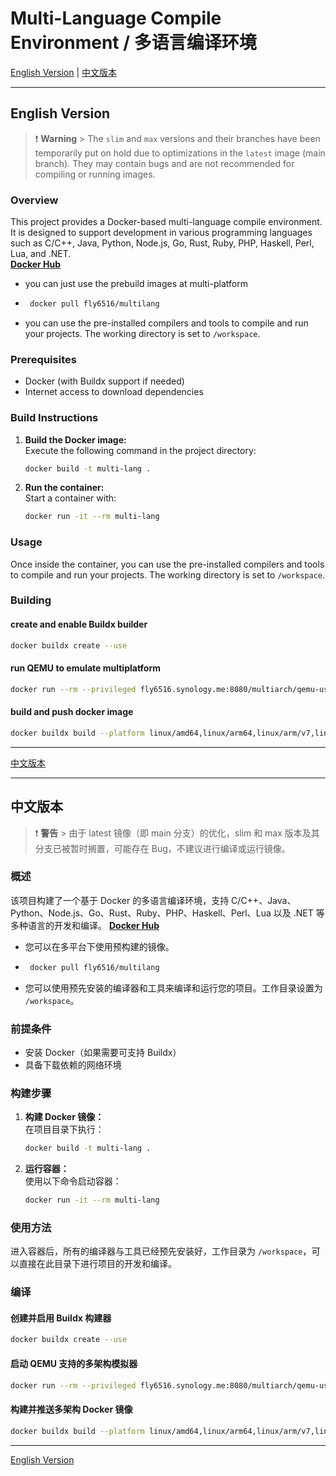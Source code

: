 
# Multi-Language Compile Environment / 多语言编译环境

[English Version](#english-version) | [中文版本](#中文版本)

---

## English Version
<a id="english-version"></a>

> ❗️ **Warning** > The `slim` and `max` versions and their branches have been temporarily put on hold due to optimizations in the `latest` image (main branch). They may contain bugs and are not recommended for compiling or running images.

### Overview
This project provides a Docker-based multi-language compile environment. It is designed to support development in various programming languages such as C/C++, Java, Python, Node.js, Go, Rust, Ruby, PHP, Haskell, Perl, Lua, and .NET.  
**[Docker Hub](https://hub.docker.com/r/fly6516/multilang)**  
- you can just use the prebuild images at multi-platform
- ```bash
   docker pull fly6516/multilang
   ```
- you can use the pre-installed compilers and tools to compile and run your projects. The working directory is set to `/workspace`.

### Prerequisites
- Docker (with Buildx support if needed)
- Internet access to download dependencies

### Build Instructions
1. **Build the Docker image:**  
   Execute the following command in the project directory:
   ```bash
   docker build -t multi-lang .
   ```
2. **Run the container:**  
   Start a container with:
   ```bash
   docker run -it --rm multi-lang
   ```

### Usage
Once inside the container, you can use the pre-installed compilers and tools to compile and run your projects. The working directory is set to `/workspace`.  

### Building

#### create and enable Buildx builder
```bash
docker buildx create --use
```

#### run QEMU to emulate multiplatform
```bash
docker run --rm --privileged fly6516.synology.me:8080/multiarch/qemu-user-static --reset -p yes
```

#### build and push docker image
```bash
docker buildx build --platform linux/amd64,linux/arm64,linux/arm/v7,linux/ppc64le,linux/s390x,linux/mips64le -t fly6516/multilang:latest . --push
```

---

[中文版本](#中文版本)

---

## 中文版本
<a id="中文版本"></a>

> ❗️ **警告** > 由于 latest 镜像（即 main 分支）的优化，slim 和 max 版本及其分支已被暂时搁置，可能存在 Bug，不建议进行编译或运行镜像。

### 概述
该项目构建了一个基于 Docker 的多语言编译环境，支持 C/C++、Java、Python、Node.js、Go、Rust、Ruby、PHP、Haskell、Perl、Lua 以及 .NET 等多种语言的开发和编译。
**[Docker Hub](https://hub.docker.com/r/fly6516/multilang)**
- 您可以在多平台下使用预构建的镜像。
- ```bash
   docker pull fly6516/multilang
   ```
- 您可以使用预先安装的编译器和工具来编译和运行您的项目。工作目录设置为 `/workspace`。

### 前提条件
- 安装 Docker（如果需要可支持 Buildx）
- 具备下载依赖的网络环境

### 构建步骤
1. **构建 Docker 镜像：**  
   在项目目录下执行：
   ```bash
   docker build -t multi-lang .
   ```
2. **运行容器：**  
   使用以下命令启动容器：
   ```bash
   docker run -it --rm multi-lang
   ```

### 使用方法
进入容器后，所有的编译器与工具已经预先安装好，工作目录为 `/workspace`，可以直接在此目录下进行项目的开发和编译。


### 编译

#### 创建并启用 Buildx 构建器
```bash
docker buildx create --use
```

#### 启动 QEMU 支持的多架构模拟器
```bash
docker run --rm --privileged fly6516.synology.me:8080/multiarch/qemu-user-static --reset -p yes
```

#### 构建并推送多架构 Docker 镜像
```bash
docker buildx build --platform linux/amd64,linux/arm64,linux/arm/v7,linux/ppc64le,linux/s390x,linux/mips64le -t fly6516/multilang:latest . --push
```

---

[English Version](#english-version)
